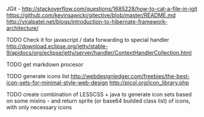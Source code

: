 JGit - http://stackoverflow.com/questions/1685228/how-to-cat-a-file-in-jgit
https://github.com/kevinsawicki/gitective/blob/master/README.md
http://viralpatel.net/blogs/introduction-to-hibernate-framework-architecture/



TODO Check it for javascript / data forwarding to special handler
http://download.eclipse.org/jetty/stable-9/apidocs/org/eclipse/jetty/server/handler/ContextHandlerCollection.html


TODO get markdown procesor

TODO generate icons list
http://webdesignledger.com/freebies/the-best-icon-sets-for-minimal-style-web-design
http://picol.org/icon_library.php

TODO create combination of LESSCSS + java to generate icon sets based on some mixins - and return sprite (or base64 builded class list) of icons, with only necessary icons
